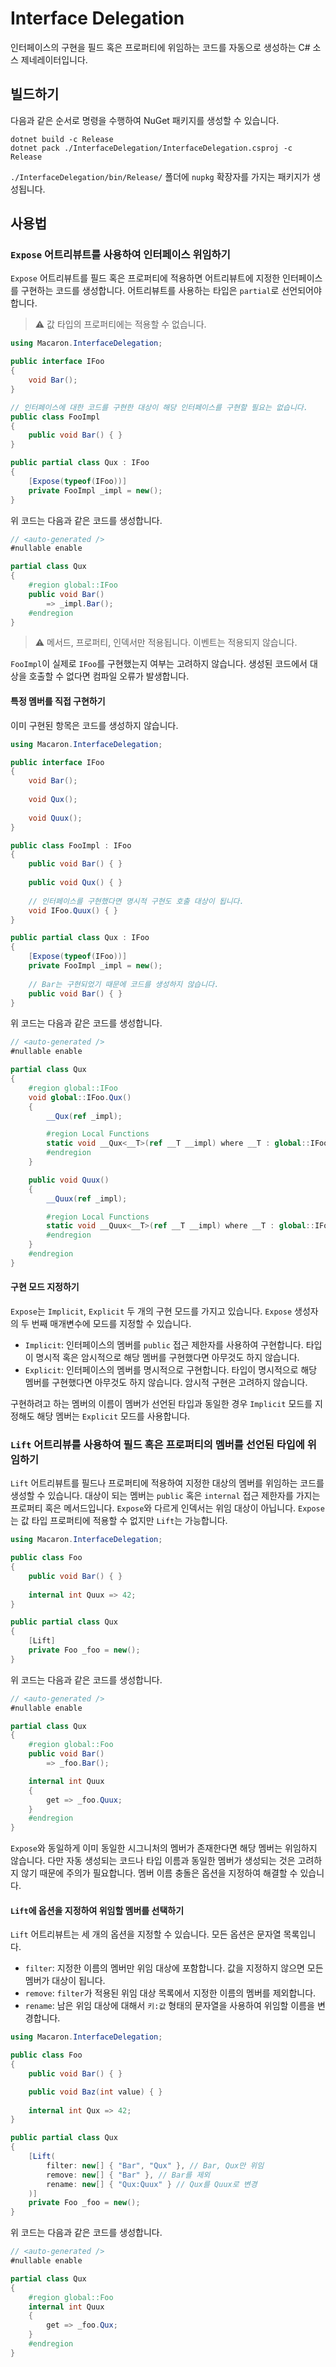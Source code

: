 # Interface Delegation

인터페이스의 구현을 필드 혹은 프로퍼티에 위임하는 코드를 자동으로 생성하는 C# 소스 제네레이터입니다.

## 빌드하기

다음과 같은 순서로 명령을 수행하여 NuGet 패키지를 생성할 수 있습니다.

```shell
dotnet build -c Release
dotnet pack ./InterfaceDelegation/InterfaceDelegation.csproj -c Release
```

`./InterfaceDelegation/bin/Release/` 폴더에 `nupkg` 확장자를 가지는 패키지가 생성됩니다.

## 사용법

### `Expose` 어트리뷰트를 사용하여 인터페이스 위임하기

`Expose` 어트리뷰트를 필드 혹은 프로퍼티에 적용하면 어트리뷰트에 지정한 인터페이스를 구현하는 코드를 생성합니다. 어트리뷰트를 사용하는 타입은 `partial`로 선언되어야 합니다.

> :warning: 값 타입의 프로퍼티에는 적용할 수 없습니다.

```csharp
using Macaron.InterfaceDelegation;

public interface IFoo
{
    void Bar();
}

// 인터페이스에 대한 코드를 구현한 대상이 해당 인터페이스를 구현할 필요는 없습니다.
public class FooImpl
{
    public void Bar() { }
}

public partial class Qux : IFoo
{
    [Expose(typeof(IFoo))]
    private FooImpl _impl = new();
}
```

위 코드는 다음과 같은 코드를 생성합니다.

```csharp
// <auto-generated />
#nullable enable

partial class Qux
{
    #region global::IFoo
    public void Bar()
        => _impl.Bar();
    #endregion
}
```

> :warning: 메서드, 프로퍼티, 인덱서만 적용됩니다. 이벤트는 적용되지 않습니다.  

`FooImpl`이 실제로 `IFoo`를 구현했는지 여부는 고려하지 않습니다. 생성된 코드에서 대상을 호출할 수 없다면 컴파일 오류가 발생합니다.

#### 특정 멤버를 직접 구현하기

이미 구현된 항목은 코드를 생성하지 않습니다.

```csharp
using Macaron.InterfaceDelegation;

public interface IFoo
{
    void Bar();
    
    void Qux();
    
    void Quux();
}

public class FooImpl : IFoo
{
    public void Bar() { }
    
    public void Qux() { }
    
    // 인터페이스를 구현했다면 명시적 구현도 호출 대상이 됩니다.
    void IFoo.Quux() { }
}

public partial class Qux : IFoo
{
    [Expose(typeof(IFoo))]
    private FooImpl _impl = new();
    
    // Bar는 구현되었기 때문에 코드를 생성하지 않습니다.
    public void Bar() { }
}
```

위 코드는 다음과 같은 코드를 생성합니다.

```csharp
// <auto-generated />
#nullable enable

partial class Qux
{
    #region global::IFoo
    void global::IFoo.Qux()
    {
        __Qux(ref _impl);

        #region Local Functions
        static void __Qux<__T>(ref __T __impl) where __T : global::IFoo => __impl.Qux();
        #endregion
    }

    public void Quux()
    {
        __Quux(ref _impl);

        #region Local Functions
        static void __Quux<__T>(ref __T __impl) where __T : global::IFoo => __impl.Quux();
        #endregion
    }
    #endregion
}
```

#### 구현 모드 지정하기

`Expose`는 `Implicit`, `Explicit` 두 개의 구현 모드를 가지고 있습니다. `Expose` 생성자의 두 번째 매개변수에 모드를 지정할 수 있습니다.

- `Implicit`: 인터페이스의 멤버를 `public` 접근 제한자를 사용하여 구현합니다. 타입이 명시적 혹은 암시적으로 해당 멤버를 구현했다면 아무것도 하지 않습니다.
- `Explicit`: 인터페이스의 멤버를 명시적으로 구현합니다. 타입이 명시적으로 해당 멤버를 구현했다면 아무것도 하지 않습니다. 암시적 구현은 고려하지 않습니다.

구현하려고 하는 멤버의 이름이 멤버가 선언된 타입과 동일한 경우 `Implicit` 모드를 지정해도 해당 멤버는 `Explicit` 모드를 사용합니다.

### `Lift` 어트리뷰를 사용하여 필드 혹은 프로퍼티의 멤버를 선언된 타입에 위임하기

`Lift` 어트리뷰트를 필드나 프로퍼티에 적용하여 지정한 대상의 멤버를 위임하는 코드를 생성할 수 있습니다. 대상이 되는 멤버는 `public` 혹은 `internal` 접근 제한자를 가지는 프로퍼티 혹은 메서드입니다. `Expose`와 다르게 인덱서는 위임 대상이 아닙니다. `Expose`는 값 타입 프로퍼티에 적용할 수 없지만 `Lift`는 가능합니다.

```csharp
using Macaron.InterfaceDelegation;

public class Foo
{
    public void Bar() { }
    
    internal int Quux => 42;
}

public partial class Qux
{
    [Lift]
    private Foo _foo = new();
}
```

위 코드는 다음과 같은 코드를 생성합니다.

```csharp
// <auto-generated />
#nullable enable

partial class Qux
{
    #region global::Foo
    public void Bar()
        => _foo.Bar();

    internal int Quux
    {
        get => _foo.Quux;
    }
    #endregion
}
```

`Expose`와 동일하게 이미 동일한 시그니처의 멤버가 존재한다면 해당 멤버는 위임하지 않습니다. 다만 자동 생성되는 코드나 타입 이름과 동일한 멤버가 생성되는 것은 고려하지 않기 때문에 주의가 필요합니다. 멤버 이름 충돌은 옵션을 지정하여 해결할 수 있습니다.

#### `Lift`에 옵션을 지정하여 위임할 멤버를 선택하기

`Lift` 어트리뷰트는 세 개의 옵션을 지정할 수 있습니다. 모든 옵션은 문자열 목록입니다.

- `filter`: 지정한 이름의 멤버만 위임 대상에 포함합니다. 값을 지정하지 않으면 모든 멤버가 대상이 됩니다.
- `remove`: `filter`가 적용된 위임 대상 목록에서 지정한 이름의 멤버를 제외합니다.
- `rename`: 남은 위임 대상에 대해서 `키:값` 형태의 문자열을 사용하여 위임할 이름을 변경합니다.

```csharp
using Macaron.InterfaceDelegation;

public class Foo
{
    public void Bar() { }

    public void Baz(int value) { }
    
    internal int Qux => 42;
}

public partial class Qux
{
    [Lift(
        filter: new[] { "Bar", "Qux" }, // Bar, Qux만 위임
        remove: new[] { "Bar" }, // Bar를 제외
        rename: new[] { "Qux:Quux" } // Qux를 Quux로 변경
    )]
    private Foo _foo = new();
}
```

위 코드는 다음과 같은 코드를 생성합니다.

```csharp
// <auto-generated />
#nullable enable

partial class Qux
{
    #region global::Foo
    internal int Quux
    {
        get => _foo.Qux;
    }
    #endregion
}
```

